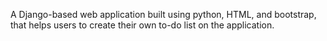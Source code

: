 A Django-based web application built using python, HTML, and bootstrap, that helps users to create their own to-do list on the application.
